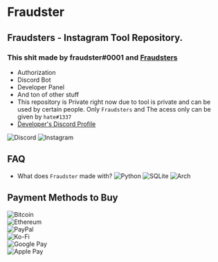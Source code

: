 # Fraudster

## Fraudsters - Instagram Tool Repository.

### This shit made by fraudster#0001 and [Fraudsters](https://discord.gg/fraudsters)

* Authorization
* Discord Bot
* Developer Panel
* And ton of other stuff
* This repository is Private right now due to tool is private and can be used by certain people. Only `Fraudsters` and The acess only can be given by `hate#1337`
* [Developer's Discord Profile](https://lookup.guru/920364039568236565)

![Discord](https://img.shields.io/badge/%3Cfraudster%3E-%237289DA.svg?style=for-the-badge&logo=discord&logoColor=white) ![Instagram](https://img.shields.io/badge/<@whosshatee>-%23E4405F.svg?style=for-the-badge&logo=Instagram&logoColor=white) 

## FAQ

* What does `Fraudster` made with? ![Python](https://img.shields.io/badge/python-3670A0?style=for-the-badge&logo=python&logoColor=ffdd54) ![SQLite](https://img.shields.io/badge/sqlite-%2307405e.svg?style=for-the-badge&logo=sqlite&logoColor=white) ![Arch](https://img.shields.io/badge/Arch%20Linux-1793D1?logo=arch-linux&logoColor=fff&style=for-the-badge)

## Payment Methods to Buy

![Bitcoin](https://img.shields.io/badge/310-000?style=for-the-badge&logo=bitcoin&logoColor=white)\
![Ethereum](https://img.shields.io/badge/310-3C3C3D?style=for-the-badge&logo=Ethereum&logoColor=white)\
![PayPal](https://img.shields.io/badge/310-00457C?style=for-the-badge&logo=paypal&logoColor=white)\
![Ko-Fi](https://img.shields.io/badge/310-F16061?style=for-the-badge&logo=ko-fi&logoColor=white)\
![Google Pay](https://img.shields.io/badge/310-%233780F1.svg?style=for-the-badge&logo=Google-Pay&logoColor=white)\
![Apple Pay](https://img.shields.io/badge/310-000000.svg?style=for-the-badge&logo=Apple-Pay&logoColor=white)
